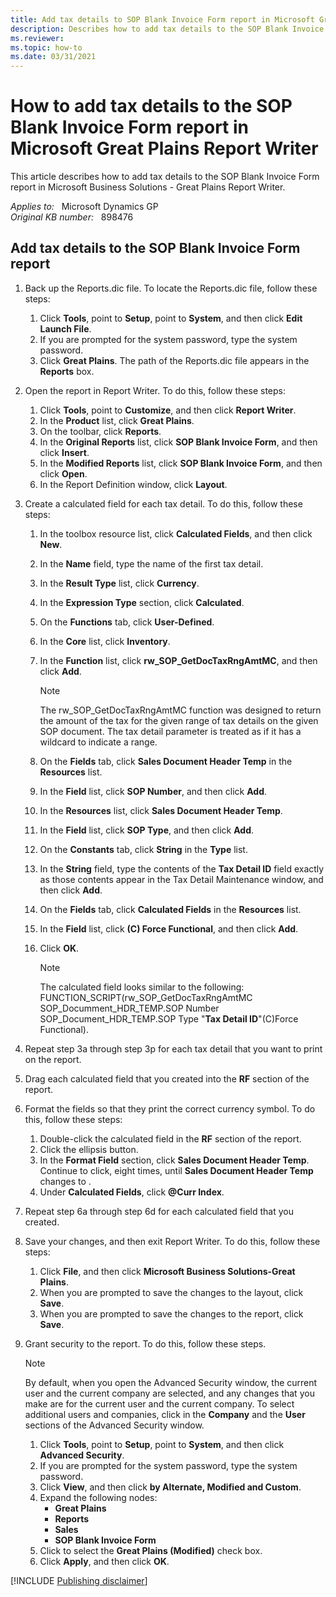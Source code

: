 ```yaml
---
title: Add tax details to SOP Blank Invoice Form report in Microsoft Great Plains Report Writer
description: Describes how to add tax details to the SOP Blank Invoice Form report in Microsoft Great Plains Report Writer.
ms.reviewer:
ms.topic: how-to
ms.date: 03/31/2021
---
```

# How to add tax details to the SOP Blank Invoice Form report in Microsoft Great Plains Report Writer

This article describes how to add tax details to the SOP Blank Invoice Form report in Microsoft Business Solutions - Great Plains Report Writer.

_Applies to:_ &nbsp; Microsoft Dynamics GP  
_Original KB number:_ &nbsp; 898476

## Add tax details to the SOP Blank Invoice Form report

1. Back up the Reports.dic file. To locate the Reports.dic file, follow these steps:
    1. Click **Tools**, point to **Setup**, point to **System**, and then click **Edit Launch File**.
    2. If you are prompted for the system password, type the system password.
    3. Click **Great Plains**. The path of the Reports.dic file appears in the **Reports** box.

2. Open the report in Report Writer. To do this, follow these steps:
    1. Click **Tools**, point to **Customize**, and then click **Report Writer**.
    2. In the **Product** list, click **Great Plains**.
    3. On the toolbar, click **Reports**.
    4. In the **Original Reports** list, click **SOP Blank Invoice Form**, and then click **Insert**.
    5. In the **Modified Reports** list, click **SOP Blank Invoice Form**, and then click **Open**.
    6. In the Report Definition window, click **Layout**.

3. Create a calculated field for each tax detail. To do this, follow these steps:
    1. In the toolbox resource list, click **Calculated Fields**, and then click **New**.
    1. In the **Name** field, type the name of the first tax detail.
    1. In the **Result Type** list, click **Currency**.
    1. In the **Expression Type** section, click **Calculated**.
    1. On the **Functions** tab, click **User-Defined**.
    1. In the **Core** list, click **Inventory**.
    1. In the **Function** list, click **rw_SOP_GetDocTaxRngAmtMC**, and then click **Add**.
        > [!NOTE]
        > The rw_SOP_GetDocTaxRngAmtMC function was designed to return the amount of the tax for the given range of tax details on the given SOP document. The tax detail parameter is treated as if it has a wildcard to indicate a range.
    1. On the **Fields** tab, click **Sales Document Header Temp** in the **Resources** list.
    1. In the **Field** list, click **SOP Number**, and then click **Add**.
    1. In the **Resources** list, click **Sales Document Header Temp**.
    1. In the **Field** list, click **SOP Type**, and then click **Add**.
    1. On the **Constants** tab, click **String** in the **Type** list.
    1. In the **String** field, type the contents of the **Tax Detail ID** field exactly as those contents appear in the Tax Detail Maintenance window, and then click **Add**.
    1. On the **Fields** tab, click **Calculated Fields** in the **Resources** list.
    1. In the **Field** list, click **(C) Force Functional**, and then click **Add**.
    1. Click **OK**.

        > [!NOTE]
        > The calculated field looks similar to the following: FUNCTION_SCRIPT(rw_SOP_GetDocTaxRngAmtMC SOP_Documment_HDR_TEMP.SOP Number SOP_Document_HDR_TEMP.SOP Type "**Tax Detail ID**"(C)Force Functional).

4. Repeat step 3a through step 3p for each tax detail that you want to print on the report.
5. Drag each calculated field that you created into the **RF** section of the report.
6. Format the fields so that they print the correct currency symbol. To do this, follow these steps:
    1. Double-click the calculated field in the **RF** section of the report.
    2. Click the ellipsis button.
    3. In the **Format Field** section, click **Sales Document Header Temp**. Continue to click, eight times, until **Sales Document Header Temp** changes to .
    4. Under **Calculated Fields**, click **@Curr Index**.
7. Repeat step 6a through step 6d for each calculated field that you created.
8. Save your changes, and then exit Report Writer. To do this, follow these steps:
    1. Click **File**, and then click **Microsoft Business Solutions-Great Plains**.
    2. When you are prompted to save the changes to the layout, click **Save**.
    3. When you are prompted to save the changes to the report, click **Save**.
9. Grant security to the report. To do this, follow these steps.

    > [!NOTE]
    > By default, when you open the Advanced Security window, the current user and the current company are selected, and any changes that you make are for the current user and the current company. To select additional users and companies, click in the **Company** and the **User** sections of the Advanced Security window.

    1. Click **Tools**, point to **Setup**, point to **System**, and then click **Advanced Security**.
    2. If you are prompted for the system password, type the system password.
    3. Click **View**, and then click **by Alternate, Modified and Custom**.
    4. Expand the following nodes:
        - **Great Plains**  
        - **Reports**  
        - **Sales**  
        - **SOP Blank Invoice Form**  
    5. Click to select the **Great Plains (Modified)** check box.
    6. Click **Apply**, and then click **OK**.

[!INCLUDE [Publishing disclaimer](../../includes/publishing-disclaimer.md)]
